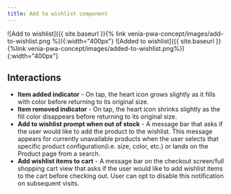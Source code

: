 ```yaml
---
title: Add to wishlist component
---
```


![Add to wishlist]({{ site.baseurl }}{% link venia-pwa-concept/images/add-to-wishlist.png %}){:width="400px"}
![Added to wishlist]({{ site.baseurl }}{%link venia-pwa-concept/images/added-to-wishlist.png%}){:width="400px"}

## Interactions

* **Item added indicator** - On tap, the heart icon grows slightly as it fills with color before returning to its original size.
* **Item removed indicator** - On tap, the heart icon shrinks slightly as the fill color disappears before returning to its original size.
* **Add to wishlist prompt when out of stock** - A message bar that asks if the user would like to add the product to the wishlist.
  This message appears for currently unavailable products when the user selects that specific product configuration(i.e. size, color, etc.) or lands on the Product page from a search.
* **Add wishlist items to cart** - A message bar on the checkout screen/full shopping cart view that asks if the user would like to add wishlist items to the cart before checking out.
  User can opt to disable this notification on subsequent visits.
